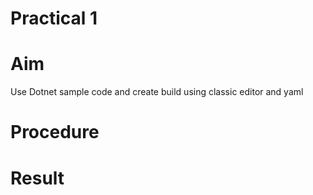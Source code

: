 # Practical 1 
# Aim
Use Dotnet sample code and create build using classic editor and yaml
 
 
  
# Procedure

# Result
